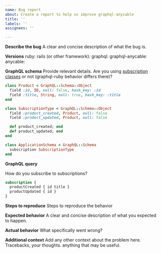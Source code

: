 ```yaml
---
name: Bug report
about: Create a report to help us improve graphql-anycable
title: ''
labels: ''
assignees: ''

---
```


**Describe the bug**
A clear and concise description of what the bug is.

**Versions**
ruby:
rails (or other framework):
graphql:
graphql-anycable:
anycable:

**GraphQL schema**
Provide relevant details. Are you using [subscription classes](https://graphql-ruby.org/subscriptions/subscription_classes.html) or not (graphql-ruby behavior differs there)?

```ruby
class Product < GraphQL::Schema::Object
  field :id, ID, null: false, hash_key: :id
  field :title, String, null: true, hash_key: :title
end

class SubscriptionType < GraphQL::Schema::Object
  field :product_created, Product, null: false
  field :product_updated, Product, null: false

  def product_created; end
  def product_updated; end
end

class ApplicationSchema < GraphQL::Schema
  subscription SubscriptionType
end
```

**GraphQL query**

How do you subscribe to subscriptions?

```graphql
subscription {
  productCreated { id title }
  productUpdated { id }
}
```

**Steps to reproduce**
Steps to reproduce the behavior

**Expected behavior**
A clear and concise description of what you expected to happen.

**Actual behavior**
What specifically went wrong?

**Additional context**
Add any other context about the problem here. Tracebacks, your thoughts. anything that may be useful.
